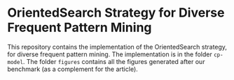
# OrientedSearch Strategy for Diverse Frequent Pattern Mining

This repository contains the implementation of the OrientedSearch strategy, for diverse frequent pattern mining. The implementation is in the folder `cp-model`. The folder `figures` contains all the figures generated after our benchmark (as a complement for the article).
